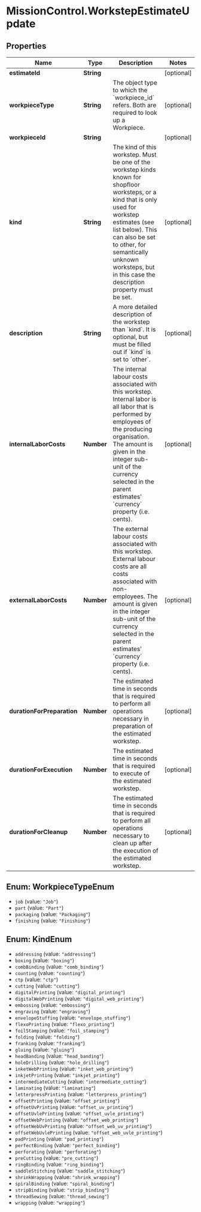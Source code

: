 # MissionControl.WorkstepEstimateUpdate

## Properties
Name | Type | Description | Notes
------------ | ------------- | ------------- | -------------
**estimateId** | **String** |  | [optional] 
**workpieceType** | **String** | The object type to which the &#x60;workpiece_id&#x60; refers. Both are required to look up a Workpiece. | [optional] 
**workpieceId** | **String** |  | [optional] 
**kind** | **String** | The kind of this workstep. Must be one of the workstep kinds known for shopfloor worksteps, or a kind that is only used for workstep estimates (see list below). This can also be set to other, for semantically unknown worksteps, but in this case the description property must be set. | [optional] 
**description** | **String** | A more detailed description of the workstep than &#x60;kind&#x60;. It is optional, but must be filled out if &#x60;kind&#x60; is set to &#x60;other&#x60;. | [optional] 
**internalLaborCosts** | **Number** | The internal labour costs associated with this workstep. Internal labor is all labor that is performed by employees of the producing organisation. The amount is given in the integer sub-unit of the currency selected in the parent estimates&#x27; &#x60;currency&#x60; property (i.e. cents). | [optional] 
**externalLaborCosts** | **Number** | The external labour costs associated with this workstep. External labour costs are all costs associated with non-employees. The amount is given in the integer sub-unit of the currency selected in the parent estimates&#x27; &#x60;currency&#x60; property (i.e. cents). | [optional] 
**durationForPreparation** | **Number** | The estimated time in seconds that is required to perform all operations necessary in preparation of the estimated workstep. | [optional] 
**durationForExecution** | **Number** | The estimated time in seconds that is required to execute of the estimated workstep. | [optional] 
**durationForCleanup** | **Number** | The estimated time in seconds that is required to perform all operations necessary to clean up after the execution of the estimated workstep. | [optional] 

<a name="WorkpieceTypeEnum"></a>
## Enum: WorkpieceTypeEnum

* `job` (value: `"Job"`)
* `part` (value: `"Part"`)
* `packaging` (value: `"Packaging"`)
* `finishing` (value: `"Finishing"`)


<a name="KindEnum"></a>
## Enum: KindEnum

* `addressing` (value: `"addressing"`)
* `boxing` (value: `"boxing"`)
* `combBinding` (value: `"comb_binding"`)
* `counting` (value: `"counting"`)
* `ctp` (value: `"ctp"`)
* `cutting` (value: `"cutting"`)
* `digitalPrinting` (value: `"digital_printing"`)
* `digitalWebPrinting` (value: `"digital_web_printing"`)
* `embossing` (value: `"embossing"`)
* `engraving` (value: `"engraving"`)
* `envelopeStuffing` (value: `"envelope_stuffing"`)
* `flexoPrinting` (value: `"flexo_printing"`)
* `foilStamping` (value: `"foil_stamping"`)
* `folding` (value: `"folding"`)
* `franking` (value: `"franking"`)
* `gluing` (value: `"gluing"`)
* `headBanding` (value: `"head_banding"`)
* `holeDrilling` (value: `"hole_drilling"`)
* `inketWebPrinting` (value: `"inket_web_printing"`)
* `inkjetPrinting` (value: `"inkjet_printing"`)
* `intermediateCutting` (value: `"intermediate_cutting"`)
* `laminating` (value: `"laminating"`)
* `letterpressPrinting` (value: `"letterpress_printing"`)
* `offsetPrinting` (value: `"offset_printing"`)
* `offsetUvPrinting` (value: `"offset_uv_printing"`)
* `offsetUvlePrinting` (value: `"offset_uvle_printing"`)
* `offsetWebPrinting` (value: `"offset_web_printing"`)
* `offsetWebUvPrinting` (value: `"offset_web_uv_printing"`)
* `offsetWebUvlePrinting` (value: `"offset_web_uvle_printing"`)
* `padPrinting` (value: `"pad_printing"`)
* `perfectBinding` (value: `"perfect_binding"`)
* `perforating` (value: `"perforating"`)
* `preCutting` (value: `"pre_cutting"`)
* `ringBinding` (value: `"ring_binding"`)
* `saddleStitching` (value: `"saddle_stitching"`)
* `shrinkWrapping` (value: `"shrink_wrapping"`)
* `spiralBinding` (value: `"spiral_binding"`)
* `stripBinding` (value: `"strip_binding"`)
* `threadSewing` (value: `"thread_sewing"`)
* `wrapping` (value: `"wrapping"`)

